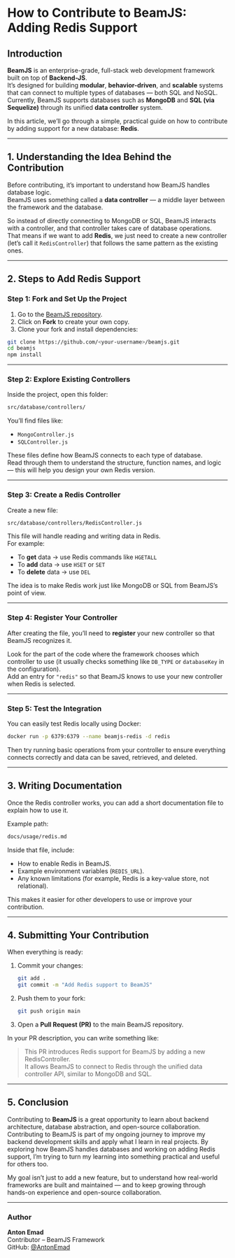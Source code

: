 # How to Contribute to BeamJS: Adding Redis Support

## Introduction

**BeamJS** is an enterprise-grade, full-stack web development framework built on top of **Backend-JS**.  
It’s designed for building **modular**, **behavior-driven**, and **scalable** systems that can connect to multiple types of databases — both SQL and NoSQL.  
Currently, BeamJS supports databases such as **MongoDB** and **SQL (via Sequelize)** through its unified **data controller** system.  

In this article, we’ll go through a simple, practical guide on how to contribute by adding support for a new database: **Redis**.

---

## 1. Understanding the Idea Behind the Contribution

Before contributing, it’s important to understand how BeamJS handles database logic.  
BeamJS uses something called a **data controller** — a middle layer between the framework and the database.  

So instead of directly connecting to MongoDB or SQL, BeamJS interacts with a controller, and that controller takes care of database operations.  
That means if we want to add **Redis**, we just need to create a new controller (let’s call it `RedisController`) that follows the same pattern as the existing ones.

---

## 2. Steps to Add Redis Support

### Step 1: Fork and Set Up the Project

1. Go to the [BeamJS repository](https://github.com/QuaNode/beamjs).
2. Click on **Fork** to create your own copy.
3. Clone your fork and install dependencies:

```bash
git clone https://github.com/<your-username>/beamjs.git
cd beamjs
npm install
```

---

### Step 2: Explore Existing Controllers

Inside the project, open this folder:

```bash
src/database/controllers/
```

You’ll find files like:

- `MongoController.js`
- `SQLController.js`

These files define how BeamJS connects to each type of database.  
Read through them to understand the structure, function names, and logic — this will help you design your own Redis version.

---

### Step 3: Create a Redis Controller

Create a new file:

```bash
src/database/controllers/RedisController.js
```

This file will handle reading and writing data in Redis.  
For example:

- To **get** data → use Redis commands like `HGETALL`
- To **add** data → use `HSET` or `SET`
- To **delete** data → use `DEL`

The idea is to make Redis work just like MongoDB or SQL from BeamJS’s point of view.

---

### Step 4: Register Your Controller

After creating the file, you’ll need to **register** your new controller so that BeamJS recognizes it.

Look for the part of the code where the framework chooses which controller to use (it usually checks something like `DB_TYPE` or `databaseKey` in the configuration).  
Add an entry for `"redis"` so that BeamJS knows to use your new controller when Redis is selected.

---

### Step 5: Test the Integration

You can easily test Redis locally using Docker:

```bash
docker run -p 6379:6379 --name beamjs-redis -d redis
```

Then try running basic operations from your controller to ensure everything connects correctly and data can be saved, retrieved, and deleted.

---

## 3. Writing Documentation

Once the Redis controller works, you can add a short documentation file to explain how to use it.

Example path:

```bash
docs/usage/redis.md
```

Inside that file, include:

- How to enable Redis in BeamJS.
- Example environment variables (`REDIS_URL`).
- Any known limitations (for example, Redis is a key-value store, not relational).

This makes it easier for other developers to use or improve your contribution.

---

## 4. Submitting Your Contribution

When everything is ready:

1. Commit your changes:
   ```bash
   git add .
   git commit -m "Add Redis support to BeamJS"
   ```
2. Push them to your fork:
   ```bash
   git push origin main
   ```
3. Open a **Pull Request (PR)** to the main BeamJS repository.

In your PR description, you can write something like:

> This PR introduces Redis support for BeamJS by adding a new RedisController.  
> It allows BeamJS to connect to Redis through the unified data controller API, similar to MongoDB and SQL.

---

## 5. Conclusion

Contributing to **BeamJS** is a great opportunity to learn about backend architecture, database abstraction, and open-source collaboration.  
Contributing to BeamJS is part of my ongoing journey to improve my backend development skills and apply what I learn in real projects.
By exploring how BeamJS handles databases and working on adding Redis support, I’m trying to turn my learning into something practical and useful for others too.

My goal isn’t just to add a new feature, but to understand how real-world frameworks are built and maintained — and to keep growing through hands-on experience and open-source collaboration.

---

### Author

**Anton Emad**  
Contributor – BeamJS Framework  
GitHub: [@AntonEmad](https://github.com/AntonEmad)
